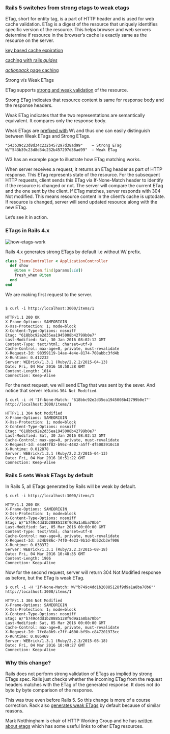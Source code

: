 


### Rails 5 switches from strong etags to weak etags

ETag, short for entity tag, is a part of HTTP header and is used for web cache validation. ETag is a digest of the resource that uniquely identifies specific version of the resource. This helps browser and web servers determine if resource in the browser’s cache is exactly same as the resource on the server.


[key based cache expiration](https://signalvnoise.com/posts/3113-how-key-based-cache-expiration-works)

[caching with rails *guides*](http://edgeguides.rubyonrails.org/caching_with_rails.html)

[*actionpack* page caching](https://github.com/rails/actionpack-page_caching)

Strong v/s Weak ETags

ETag supports [strong and weak validation](https://tools.ietf.org/html/rfc2616#section-13.3.3 ) of the resource.

Strong ETag indicates that resource content is same for response body and the response headers.

Weak ETag indicates that the two representations are semantically equivalent. It compares only the response body.

Weak ETags are [prefixed with](https://github.com/rails/rails/blob/a61bf5f5b63780a3e0b4c2d4339967df82b370de/actionpack/lib/action_dispatch/http/cache.rb#L91-L94) W\ and thus one can easily distinguish between Weak ETags and Strong ETags.

```
"543b39c23d8d34c232b457297d38ad99"    – Strong ETag
W/"543b39c23d8d34c232b457297d38ad99"  – Weak ETag
```

W3 has an example page to illustrate how ETag matching works.

When server receives a request, it returns an ETag header as part of HTTP response. This ETag represents state of the resource. For the subsequent HTTP requests, client sends this ETag via If-None-Match header to identify if the resource is changed or not. The server will compare the current ETag and the one sent by the client. If ETag matches, server responds with 304 Not modified. This means resource content in the client’s cache is uptodate. If resource is changed, server will send updated resource along with the new ETag.

Let’s see it in action.


### ETags in Rails 4.x


![how-etags-work](https://cloud.githubusercontent.com/assets/83296/15085097/1a90c3fe-13a6-11e6-9616-6fb658719f32.png)



Rails 4.x generates strong ETags by default i.e without W/ prefix.

```ruby
class ItemsController < ApplicationController
  def show
    @item = Item.find(params[:id])
    fresh_when @item
  end
end
```
We are making first request to the server.

```

$ curl -i http://localhost:3000/items/1

HTTP/1.1 200 OK
X-Frame-Options: SAMEORIGIN
X-Xss-Protection: 1; mode=block
X-Content-Type-Options: nosniff
Etag: "618bbc92e2d35ea1945008b42799b0e7"
Last-Modified: Sat, 30 Jan 2016 08:02:12 GMT
Content-Type: text/html; charset=utf-8
Cache-Control: max-age=0, private, must-revalidate
X-Request-Id: 98359119-14ae-4e4e-8174-708abbc3fd4b
X-Runtime: 0.412232
Server: WEBrick/1.3.1 (Ruby/2.2.2/2015-04-13)
Date: Fri, 04 Mar 2016 10:50:38 GMT
Content-Length: 1014
Connection: Keep-Alive

```

For the next request, we will send ETag that was sent by the sever. And notice that server returns `304 Not Modified`.

```
$ curl -i -H 'If-None-Match: "618bbc92e2d35ea1945008b42799b0e7"' http://localhost:3000/items/1

HTTP/1.1 304 Not Modified
X-Frame-Options: SAMEORIGIN
X-Xss-Protection: 1; mode=block
X-Content-Type-Options: nosniff
Etag: "618bbc92e2d35ea1945008b42799b0e7"
Last-Modified: Sat, 30 Jan 2016 08:02:12 GMT
Cache-Control: max-age=0, private, must-revalidate
X-Request-Id: e4447f82-b96c-4482-a5ff-4f5003910c18
X-Runtime: 0.012878
Server: WEBrick/1.3.1 (Ruby/2.2.2/2015-04-13)
Date: Fri, 04 Mar 2016 10:51:22 GMT
Connection: Keep-Alive
```


### Rails 5 sets Weak ETags by default

In Rails 5, all ETags generated by Rails will be weak by default.


```
$ curl -i http://localhost:3000/items/1

HTTP/1.1 200 OK
X-Frame-Options: SAMEORIGIN
X-Xss-Protection: 1; mode=block
X-Content-Type-Options: nosniff
Etag: W/"b749c4dd1b20885128f9d9a1a8ba70b6"
Last-Modified: Sat, 05 Mar 2016 00:00:00 GMT
Content-Type: text/html; charset=utf-8
Cache-Control: max-age=0, private, must-revalidate
X-Request-Id: a24b986c-74f0-4e23-9b1d-0b52cb3ef906
X-Runtime: 0.038372
Server: WEBrick/1.3.1 (Ruby/2.2.3/2015-08-18)
Date: Fri, 04 Mar 2016 10:48:35 GMT
Content-Length: 1906
Connection: Keep-Alive

```


Now for the second request, server will return 304 Not Modified response as before, but the ETag is weak ETag.


```
$ curl -i -H 'If-None-Match: W/"b749c4dd1b20885128f9d9a1a8ba70b6"' http://localhost:3000/items/1

HTTP/1.1 304 Not Modified
X-Frame-Options: SAMEORIGIN
X-Xss-Protection: 1; mode=block
X-Content-Type-Options: nosniff
Etag: W/"b749c4dd1b20885128f9d9a1a8ba70b6"
Last-Modified: Sat, 05 Mar 2016 00:00:00 GMT
Cache-Control: max-age=0, private, must-revalidate
X-Request-Id: 7fc8a8b9-c7ff-4600-bf9b-c847201973cc
X-Runtime: 0.005469
Server: WEBrick/1.3.1 (Ruby/2.2.3/2015-08-18)
Date: Fri, 04 Mar 2016 10:49:27 GMT
Connection: Keep-Alive
```

### Why this change?

Rails does not perform strong validation of ETags as implied by strong ETags spec. Rails just checks whether the incoming ETag from the request headers matches with the ETag of the generated response. It does not do byte by byte comparison of the response.

This was true even before Rails 5. So this change is more of a course correction. Rack also [generates weak ETags](https://github.com/rack/rack/issues/681) by default because of similar reasons.

Mark Notthingham is chair of HTTP Working Group and he has [written about etags](https://www.mnot.net/blog/2007/08/07/etags) which has some useful links to other ETag resources.



